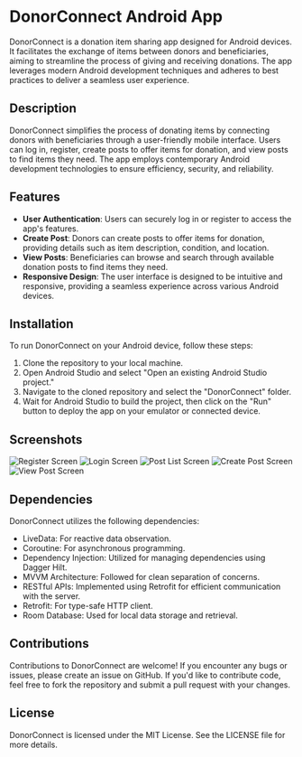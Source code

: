 # DonorConnect Android App

DonorConnect is a donation item sharing app designed for Android devices. It facilitates the exchange of items between donors and beneficiaries, aiming to streamline the process of giving and receiving donations. The app leverages modern Android development techniques and adheres to best practices to deliver a seamless user experience.

## Description

DonorConnect simplifies the process of donating items by connecting donors with beneficiaries through a user-friendly mobile interface. Users can log in, register, create posts to offer items for donation, and view posts to find items they need. The app employs contemporary Android development technologies to ensure efficiency, security, and reliability.

## Features

- **User Authentication**: Users can securely log in or register to access the app's features.
- **Create Post**: Donors can create posts to offer items for donation, providing details such as item description, condition, and location.
- **View Posts**: Beneficiaries can browse and search through available donation posts to find items they need.
- **Responsive Design**: The user interface is designed to be intuitive and responsive, providing a seamless experience across various Android devices.

## Installation

To run DonorConnect on your Android device, follow these steps:

1. Clone the repository to your local machine.
2. Open Android Studio and select "Open an existing Android Studio project."
3. Navigate to the cloned repository and select the "DonorConnect" folder.
4. Wait for Android Studio to build the project, then click on the "Run" button to deploy the app on your emulator or connected device.

## Screenshots

![Register Screen](screenshot/register_screen.png)
![Login Screen](screenshot/login_screen.png)
![Post List Screen](screenshot/postlist_screen.png)
![Create Post Screen](screenshot/create_post_screen.png)
![View Post Screen](screenshot/view_post_screen.png)

## Dependencies

DonorConnect utilizes the following dependencies:

* LiveData: For reactive data observation.
* Coroutine: For asynchronous programming.
* Dependency Injection: Utilized for managing dependencies using Dagger Hilt.
* MVVM Architecture: Followed for clean separation of concerns.
* RESTful APIs: Implemented using Retrofit for efficient communication with the server.
* Retrofit: For type-safe HTTP client.
* Room Database: Used for local data storage and retrieval.

## Contributions

Contributions to DonorConnect are welcome! If you encounter any bugs or issues, please create an issue on GitHub. If you'd like to contribute code, feel free to fork the repository and submit a pull request with your changes.

## License

DonorConnect is licensed under the MIT License. See the LICENSE file for more details.
